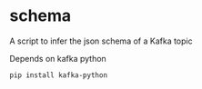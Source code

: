 # schema
A script to infer the json schema of a Kafka topic

Depends on kafka python

```bash
pip install kafka-python
```
